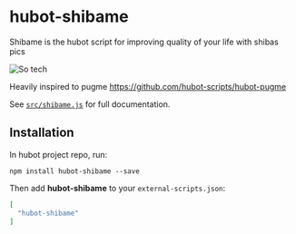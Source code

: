 # hubot-shibame

Shibame is the hubot script for improving quality of your life with shibas pics

![So tech](https://media.giphy.com/media/25L8qEAZO20LK/giphy.gif)

Heavily inspired to pugme https://github.com/hubot-scripts/hubot-pugme

See [`src/shibame.js`](src/shibame.js) for full documentation.

## Installation

In hubot project repo, run:

`npm install hubot-shibame --save`

Then add **hubot-shibame** to your `external-scripts.json`:

```json
[
  "hubot-shibame"
]
```
